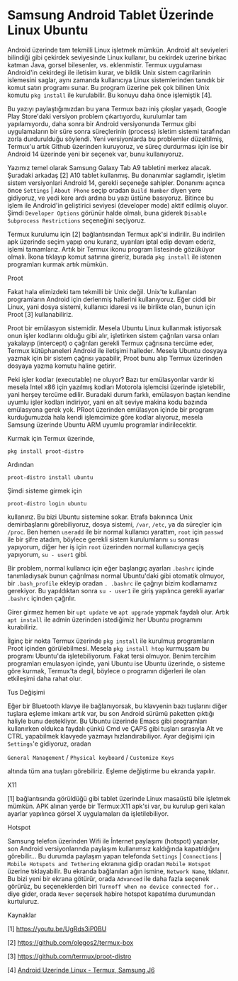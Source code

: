 # Samsung Android Tablet Üzerinde Linux Ubuntu

Android üzerinde tam tekmilli Linux işletmek mümkün. Android alt
seviyeleri bilindiği gibi çekirdek seviyesinde Linux kullanır, bu
cekirdek uzerine birkac katman Java, gorsel bilesenler,
vs. eklenmistir. Termux uygulaması Android'in cekirdegi ile iletisim
kurar, ve bildik Unix sistem cagrilarinin islemesini saglar, aynı
zamanda kullanıcıya Linux sistemlerinden tanıdık bir komut satırı
programı sunar. Bu program üzerine pek çok bilinen Unix komutu `pkg
install` ile kurulabilir. Bu konuyu daha önce işlemiştik [4].

Bu yazıyı paylaştığımızdan bu yana Termux bazı iniş çıkışlar yaşadı,
Google Play Store'daki versiyon problem çıkartıyordu, kurulumlar tam
yapılamıyordu, daha sonra bir Android versiyonunda Termux gibi
uygulamaların bir süre sonra süreçlerinin (process) isletim sistemi
tarafından zorla durdurulduğu söylendi. Yeni versiyonlarda bu
problemler düzeltilmiş, Termux'u artık Github üzerinden kuruyoruz, ve
süreç durdurması için ise bir Android 14 üzerinde yeni bir seçenek
var, bunu kullanıyoruz.

Yazımız temel olarak Samsung Galaxy Tab A9 tabletini merkez
alacak. Şuradaki arkadaş [2] A10 tablet kullanmış. Bu donanımlar
saglamdir, işletim sistem versiyonlari Android 14, gerekli seçeneğe
sahipler. Donanımı açınca önce `Settings` | `About Phone` seçip oradan
`Build Number` diyen yere gidiyoruz, ve yedi kere ardı ardına bu yazı
üstüne basıyoruz. Bitince bu işlem ile Android'in geliştirici seviyesi
(developer mode) aktif edilmiş oluyor. Şimdi `Developer Options`
görünür halde olmalı, buna giderek `Disable Subprocess Restrictions`
seçeneğini seçiyoruz.

Termux kurulumu için [2] bağlantısından Termux apk'si indirilir. Bu
indirilen apk üzerinde seçim yapıp onu kurarız, uyarıları iptal edip
devam ederiz, işlemi tamamlarız. Artık bir Termux ikonu program
listesinde gözüküyor olmalı. İkona tıklayıp komut satırına gireriz,
burada `pkg install` ile istenen programları kurmak artık mümkün.

Proot

Fakat hala elimizdeki tam tekmilli bir Unix değil. Unix'te kullanılan
programların Android için derlenmiş hallerini kullanıyoruz. Eğer ciddi
bir Linux, yani dosya sistemi, kullanıcı idaresi vs ile birlikte olan,
bunun için Proot [3] kullanabiliriz.

Proot bir emülasyon sistemidir. Mesela Ubuntu Linux kullanmak
istiyorsak onun işler kodlarını olduğu gibi alır, işletirken sistem
çağrıları varsa onları yakalayıp (intercept) o çağrıları gerekli
Termux çağrısına tercüme eder, Termux kütüphaneleri Android ile
iletişimi halleder. Mesela Ubuntu dosyaya yazmak için bir sistem
çağrısı yapabilir, Proot bunu alıp Termux üzerinden dosyaya yazma
komutu haline getirir.

Peki işler kodlar (executable) ne oluyor? Bazı tur emülasyonlar vardır
ki mesela Intel x86 için yazılmış kodları Motorola işlemcisi üzerinde
işletebilir, yani herşey tercüme edilir. Buradaki durum farklı,
emülasyon baştan kendine uyumlu işler kodları indiriyor, yani en alt
seviye makina kodu bazında emülasyona gerek yok. PRoot üzerinden
emülasyon içinde bir program kurduğumuzda hala kendi işlemcimize göre
kodlar alıyoruz, mesela Samsung üzerinde Ubuntu ARM uyumlu programlar
indirilecektir.


Kurmak için Termux üzerinde,

```
pkg install proot-distro
```

Ardından

```
proot-distro install ubuntu
```

Şimdi sisteme girmek için 

```
proot-distro login ubuntu
```

kullanırız. Bu bizi Ubuntu sistemine sokar. Etrafa bakınınca Unix
demirbaşlarını görebiliyoruz, dosya sistemi, `/var`, `/etc`, ya da
süreçler için `/proc`. Ben hemen `useradd` ile bir normal kullanıcı
yarattım, `root` için `passwd` ile bir şifre atadım, böylece gerekli
sistem kurulumlarını `su` sonrası yapıyorum, diğer her iş için `root`
üzerinden normal kullanıcıya geçiş yapıyorum, `su - user1` gibi.

Bir problem, normal kullanıcı için eğer başlangıç ayarları `.bashrc`
içinde tanımladıysak bunun çağrılması normal Ubuntu'daki gibi otomatik
olmuyor, bir `.bash_profile` ekleyip oradan `. .bashrc` ile çağrıyı
bizim kodlamamız gerekiyor. Bu yapıldıktan sonra `su - user1` ile
giriş yapılınca gerekli ayarlar `.bashrc` içinden çağrılır.

Girer girmez hemen bir `upt update` ve `apt upgrade` yapmak faydalı
olur. Artık `apt install` ile admin üzerinden istediğimiz her Ubuntu
programını kurabiliriz.

İlginç bir nokta Termux üzerinde `pkg install` ile kurulmuş
programların Proot içinden görülebilmesi. Mesela `pkg install htop`
kurmuşsam bu programı Ubuntu'da işletebiliyorum. Fakat tersi olmuyor.
Benim tercihim programları emulasyon içinde, yani Ubuntu ise Ubuntu
üzerinde, o sisteme göre kurmak, Termux'ta degil, böylece o programın
diğerleri ile olan etkileşimi daha rahat olur.

Tus Değişimi

Eğer bir Bluetooth klavye ile bağlanıyorsak, bu klavyenin bazı
tuşlarını diğer tuşlara eşleme imkanı artık var, bu son Android sürümü
paketten çıktığı haliyle bunu destekliyor. Bu Ubuntu üzerinde Emacs
gibi programları kullanırken oldukca faydalı çünkü Cmd ve ÇAPS gibi
tuşları sırasıyla Alt ve CTRL yapabilmek klavyede yazmayı
hızlandırabiliyor. Ayar değişimi için `Settings`'e gidiyoruz, oradan

`General Management` / `Physical keyboard` / `Customize Keys`

altında tüm ana tuşları görebiliriz. Eşleme değiştirme bu ekranda yapılır.

X11

[1] bağlantısında görüldüğü gibi tablet üzerinde Linux masaüstü bile
işletmek mümkün. APK alınan yerde bir Termux:X11 apk'si var, bu
kurulup geri kalan ayarlar yapılınca görsel X uygulamaları da
işletilebiliyor.

Hotspot

Samsung telefon üzerinden Wifi ile İnternet paylaşımı (hotspot)
yapanlar, son Android versiyonlarında paylaşım kullanımsız kaldığında
kapatıldığını görebilir... Bu durumda paylaşım yapan telefonda
`Settings` | `Connections` | `Mobile Hotspots and Tethering` ekranına
gidip oradan `Mobile Hotspot` üzerine tıklayabilir. Bu ekranda
bağlanılan ağın ismine, `Network Name`, tıklanır. Bu bizi yeni bir
ekrana götürür, orada `Advanced` ile daha fazla seçenek görürüz, bu
seçeneklerden biri `Turnoff when no device connected for..` diye
gider, orada `Never` seçersek habire hotspot kapatılma durumundan
kurtuluruz.
 
Kaynaklar

[1] https://youtu.be/UgRds3iP0BU

[2] https://github.com/olegos2/termux-box

[3] https://github.com/termux/proot-distro

[4] [Android Uzerinde Linux - Termux, Samsung J6](../../2018/09/android-uzerinde-linux-termux.html)
